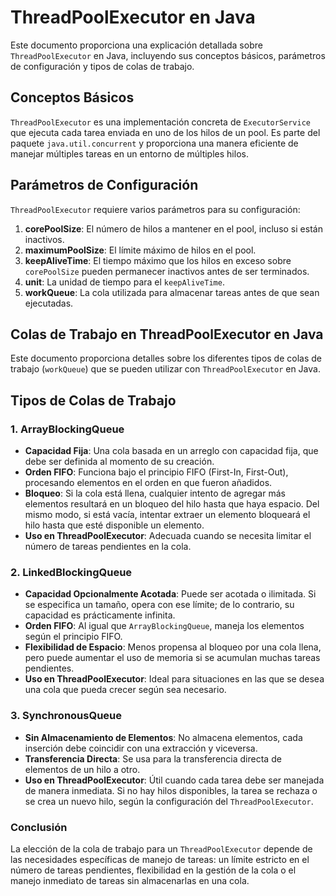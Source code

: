 # ThreadPoolExecutor en Java

Este documento proporciona una explicación detallada sobre `ThreadPoolExecutor` en Java, incluyendo sus conceptos básicos, parámetros de configuración y tipos de colas de trabajo.

## Conceptos Básicos

`ThreadPoolExecutor` es una implementación concreta de `ExecutorService` que ejecuta cada tarea enviada en uno de los hilos de un pool. Es parte del paquete `java.util.concurrent` y proporciona una manera eficiente de manejar múltiples tareas en un entorno de múltiples hilos.

## Parámetros de Configuración

`ThreadPoolExecutor` requiere varios parámetros para su configuración:

1. **corePoolSize**: El número de hilos a mantener en el pool, incluso si están inactivos.
2. **maximumPoolSize**: El límite máximo de hilos en el pool.
3. **keepAliveTime**: El tiempo máximo que los hilos en exceso sobre `corePoolSize` pueden permanecer inactivos antes de ser terminados.
4. **unit**: La unidad de tiempo para el `keepAliveTime`.
5. **workQueue**: La cola utilizada para almacenar tareas antes de que sean ejecutadas.


## Colas de Trabajo en ThreadPoolExecutor en Java

Este documento proporciona detalles sobre los diferentes tipos de colas de trabajo (`workQueue`) que se pueden utilizar con `ThreadPoolExecutor` en Java.

## Tipos de Colas de Trabajo

### 1. ArrayBlockingQueue

- **Capacidad Fija**: Una cola basada en un arreglo con capacidad fija, que debe ser definida al momento de su creación.
- **Orden FIFO**: Funciona bajo el principio FIFO (First-In, First-Out), procesando elementos en el orden en que fueron añadidos.
- **Bloqueo**: Si la cola está llena, cualquier intento de agregar más elementos resultará en un bloqueo del hilo hasta que haya espacio. Del mismo modo, si está vacía, intentar extraer un elemento bloqueará el hilo hasta que esté disponible un elemento.
- **Uso en ThreadPoolExecutor**: Adecuada cuando se necesita limitar el número de tareas pendientes en la cola.

### 2. LinkedBlockingQueue

- **Capacidad Opcionalmente Acotada**: Puede ser acotada o ilimitada. Si se especifica un tamaño, opera con ese límite; de lo contrario, su capacidad es prácticamente infinita.
- **Orden FIFO**: Al igual que `ArrayBlockingQueue`, maneja los elementos según el principio FIFO.
- **Flexibilidad de Espacio**: Menos propensa al bloqueo por una cola llena, pero puede aumentar el uso de memoria si se acumulan muchas tareas pendientes.
- **Uso en ThreadPoolExecutor**: Ideal para situaciones en las que se desea una cola que pueda crecer según sea necesario.

### 3. SynchronousQueue

- **Sin Almacenamiento de Elementos**: No almacena elementos, cada inserción debe coincidir con una extracción y viceversa.
- **Transferencia Directa**: Se usa para la transferencia directa de elementos de un hilo a otro.
- **Uso en ThreadPoolExecutor**: Útil cuando cada tarea debe ser manejada de manera inmediata. Si no hay hilos disponibles, la tarea se rechaza o se crea un nuevo hilo, según la configuración del `ThreadPoolExecutor`.

### Conclusión

La elección de la cola de trabajo para un `ThreadPoolExecutor` depende de las necesidades específicas de manejo de tareas: un límite estricto en el número de tareas pendientes, flexibilidad en la gestión de la cola o el manejo inmediato de tareas sin almacenarlas en una cola.

